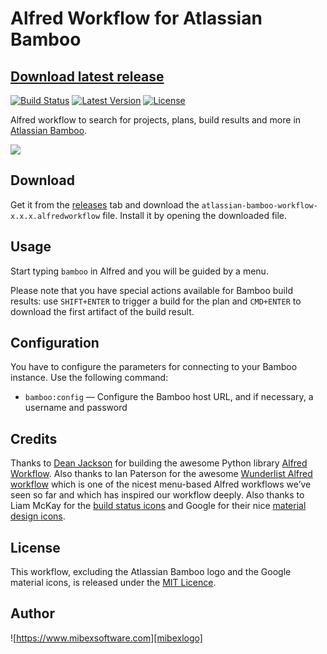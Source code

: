 # Alfred Workflow for Atlassian Bamboo #

## [Download latest release][latestrelease]

[![Build Status](http://img.shields.io/travis/mibexsoftware/alfred-bamboo-workflow.svg?style=flat-square)](https://travis-ci.org/mibexsoftware/alfred-bamboo-workflow)
[![Latest Version](http://img.shields.io/github/release/mibexsoftware/alfred-bamboo-workflow.svg?style=flat-square)](https://github.com/mibexsoftware/alfred-bamboo-workflow/releases)
[![License](http://img.shields.io/badge/license-MIT-blue.svg?style=flat-square)](http://mibexsoftware.mit-license.org/2015)


Alfred workflow to search for projects, plans, build results and more in [Atlassian Bamboo][bamboo].


![][screencast]


## Download ##

Get it from the [releases][releases] tab and download the `atlassian-bamboo-workflow-x.x.x.alfredworkflow` file. Install it by opening the downloaded file.


## Usage ##

Start typing `bamboo` in Alfred and you will be guided by a menu.

Please note that you have special actions available for Bamboo build results: use `SHIFT+ENTER` to trigger a build for
the plan and `CMD+ENTER` to download the first artifact of the build result.


## Configuration ##

You have to configure the parameters for connecting to your Bamboo instance. Use the following command:

- `bamboo:config` — Configure the Bamboo host URL, and if necessary, a username and password


## Credits ##

Thanks to [Dean Jackson][deanishe] for building the awesome Python library [Alfred Workflow][alfred-workflow].
Also thanks to Ian Paterson for the awesome [Wunderlist Alfred workflow][wunderlist] which is one of the nicest menu-based Alfred workflows we’ve seen so far and which has inspired our workflow deeply.
Also thanks to Liam McKay for the [build status icons][build-status-icons] and Google for their nice [material design icons][google-material-design].


## License ##

This workflow, excluding the Atlassian Bamboo logo and the Google material icons, is released under the [MIT Licence][mit].


## Author

![https://www.mibexsoftware.com][mibexlogo]


[bamboo]: http://www.atlassian.com/bamboo
[latestrelease]: https://github.com/mibexsoftware/alfred-bamboo-workflow/releases/latest
[releases]: https://github.com/mibexsoftware/alfred-bamboo-workflow/releases
[mibexlogo]: https://www.mibexsoftware.com/wp-content/uploads/2015/06/mibex.png
[wunderlist]: https://github.com/idpaterson/alfred-wunderlist-workflow
[build-status-icons]: https://www.iconfinder.com/iconsets/function_icon_set
[google-material-design]: https://github.com/google/material-design-icons
[deanishe]: hhttps://github.com/deanishe
[mit]: http://opensource.org/licenses/MIT
[alfred-workflow]: hhttps://github.com/deanishe
[gh-releases]: https://github.com/mibexsoftware/alfred-bamboo-workflow/releases
[packal-page]: http://www.packal.org/workflow/atlassian-bamboo-workflow
[screencast]: https://raw.githubusercontent.com/mibexsoftware/alfred-bamboo-workflow/master/screencast.gif
[alfred-workflow-installation]: http://support.alfredapp.com/workflows:installing/
